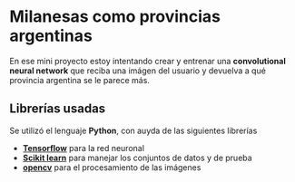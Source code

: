 # Milanesas como provincias argentinas

En ese mini proyecto estoy intentando crear y entrenar una **convolutional neural network** que reciba una imágen del usuario y devuelva a qué provincia argentina se le parece más.

## Librerías usadas
Se utilizó el lenguaje **Python**, con auyda de las siguientes librerías
- **[Tensorflow](https://www.tensorflow.org/api_docs/python/tf)** para la red neuronal
- **[Scikit learn](https://scikit-learn.org/stable/)** para manejar los conjuntos de datos y de prueba
- **[opencv](https://pypi.org/project/opencv-python/)** para el procesamiento de las imágenes
